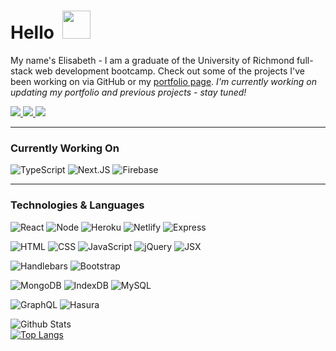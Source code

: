 # Hello&nbsp;&nbsp;<img src="https://raw.githubusercontent.com/MartinHeinz/MartinHeinz/master/wave.gif" width="45px"> 

My name's Elisabeth - I am a graduate of the University of Richmond full-stack web development bootcamp. Check out some of the projects I've been working on via GitHub or my [portfolio page](https://eaclumpkens.netlify.app/). <em>I'm currently working on updating my portfolio and previous projects - stay tuned!</em>

<a href="mailto:eaclumpkens@gmail.com">
  <img src="https://img.shields.io/badge/Gmail-EA4538?style=for-the-badge&logo=gmail&logoColor=white" />
 </a>
<a href="https://www.linkedin.com/in/eaclumpkens">
  <img src="https://img.shields.io/badge/LinkedIn-0B66C3?style=for-the-badge&logo=linkedin&logoColor=white" />
 </a>
<a href/>
<a href="https://eaclumpkens.netlify.app/">
  <img src="https://img.shields.io/badge/Portfolio-90BE6D?style=for-the-badge&logo=netlify&logoColor=white" />
 </a>
<a href/>

----
<a name="learning"></a>

### Currently Working On

![TypeScript](https://img.shields.io/static/v1?label=code&message=TypeScript&color=c77dff&logo=typescript)
![Next.JS](https://img.shields.io/static/v1?label=framework&message=Next.JS&color=c77dff&logo=next.js)
![Firebase](https://img.shields.io/static/v1?label=platform&message=Firebase&color=c77dff&logo=firebase)

----

<a name="tech-lang"></a>

### Technologies & Languages

![React](https://img.shields.io/static/v1?label=stack&message=React&color=ce7e00&logo=react)
![Node](https://img.shields.io/static/v1?label=stack&message=Node.JS&color=ce7e00&logo=node.js)
![Heroku](https://img.shields.io/static/v1?label=stack&message=Heroku&color=4cba5a&logo=heroku)
![Netlify](https://img.shields.io/static/v1?label=stack&message=Netlify&color=ce7e00&logo=netlify)
![Express](https://img.shields.io/static/v1?label=stack&message=Express&color=4cba5a&logo=express)

![HTML](https://img.shields.io/static/v1?label=code&message=HTML&color=4cba5a&logo=html5)
![CSS](https://img.shields.io/static/v1?label=code&message=CSS&color=4cba5a&logo=css3)
![JavaScript](https://img.shields.io/static/v1?label=code&message=Javascript&color=ce7e00&logo=javascript)
![jQuery](https://img.shields.io/static/v1?label=code&message=jQuery&color=4cba5a&logo=jquery)
![JSX](https://img.shields.io/static/v1?label=code&message=JSX&color=4cba5a&logo=javascript)

![Handlebars](https://img.shields.io/static/v1?label=library&message=Handlebars&color=4cba5a&logo=handlebars)
![Bootstrap](https://img.shields.io/static/v1?label=library&message=Bootstrap&color=4cba5a&logo=bootstrap)

![MongoDB](https://img.shields.io/static/v1?label=database&message=MongoDB&color=4cba5a&logo=mongodb)
![IndexDB](https://img.shields.io/static/v1?label=database&message=IndexDB&color=4cba5a&logo=indexdb)
![MySQL](https://img.shields.io/static/v1?label=database&message=mySQL&color=4cba5a&logo=mysql)

![GraphQL](https://img.shields.io/static/v1?label=database&message=GraphQL&color=ce7e00&logo=GraphQL)
![Hasura](https://img.shields.io/static/v1?label=engine&message=Hasura&color=ce7e00&logo=hasura)

<a name="git-stats"></a>

![Github Stats](https://github-readme-stats.vercel.app/api?username=eaclumpkens&show_icons=true&theme=merko&custom_title=Git&nbsp;Stats)<br>
[![Top Langs](https://github-readme-stats.vercel.app/api/top-langs/?username=eaclumpkens&card_width=495&layout=compact&theme=merko&langs_count=10&custom_title=Language&nbsp;Stats)](https://github.com/anuraghazra/github-readme-stats)

<!-- ![Profile Views](https://komarev.com/ghpvc/?username=eaclumpkens&color=yellow&style=flat&label=views) -->

